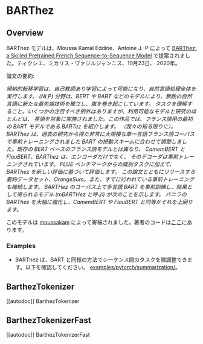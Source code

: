 <!--Copyright 2020 The HuggingFace Team. All rights reserved.

Licensed under the Apache License, Version 2.0 (the "License"); you may not use this file except in compliance with
the License. You may obtain a copy of the License at

http://www.apache.org/licenses/LICENSE-2.0

Unless required by applicable law or agreed to in writing, software distributed under the License is distributed on
an "AS IS" BASIS, WITHOUT WARRANTIES OR CONDITIONS OF ANY KIND, either express or implied. See the License for the
specific language governing permissions and limitations under the License.

⚠️ Note that this file is in Markdown but contain specific syntax for our doc-builder (similar to MDX) that may not be
rendered properly in your Markdown viewer.

-->

# BARThez

## Overview

BARThez モデルは、Moussa Kamal Eddine、Antoine J.-P によって [BARThez: a Skilled Pretrained French Sequence-to-Sequence Model](https://arxiv.org/abs/2010.12321) で提案されました。ティクシエ、ミカリス・ヴァジルジャンニス、10月23日、
2020年。

論文の要約:


*帰納的転移学習は、自己教師あり学習によって可能になり、自然言語処理全体を実行します。
(NLP) 分野は、BERT や BART などのモデルにより、無数の自然言語に新たな最先端技術を確立し、嵐を巻き起こしています。
タスクを理解すること。いくつかの注目すべき例外はありますが、利用可能なモデルと研究のほとんどは、
英語を対象に実施されました。この作品では、フランス語用の最初の BART モデルである BARTez を紹介します。
（我々の知る限りに）。 BARThez は、過去の研究から得た非常に大規模な単一言語フランス語コーパスで事前トレーニングされました
BART の摂動スキームに合わせて調整しました。既存の BERT ベースのフランス語モデルとは異なり、
CamemBERT と FlauBERT、BARThez は、エンコーダだけでなく、
そのデコーダは事前トレーニングされています。 FLUE ベンチマークからの識別タスクに加えて、BARThez を新しい評価に基づいて評価します。
この論文とともにリリースする要約データセット、OrangeSum。また、すでに行われている事前トレーニングも継続します。
BARTHez のコーパス上で多言語 BART を事前訓練し、結果として得られるモデル (mBARTHez と呼ぶ) が次のことを示します。
バニラの BARThez を大幅に強化し、CamemBERT や FlauBERT と同等かそれを上回ります。*

このモデルは [moussakam](https://huggingface.co/moussakam) によって寄稿されました。著者のコードは[ここ](https://github.com/moussaKam/BARThez)にあります。

### Examples

- BARThez は、BART と同様の方法でシーケンス間のタスクを微調整できます。以下を確認してください。
  [examples/pytorch/summarization/](https://github.com/huggingface/transformers/tree/main/examples/pytorch/summarization/README.md)。


## BarthezTokenizer

[[autodoc]] BarthezTokenizer

## BarthezTokenizerFast

[[autodoc]] BarthezTokenizerFast
